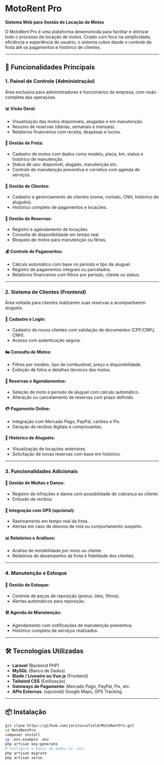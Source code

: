 # MotoRent Pro

**Sistema Web para Gestão de Locação de Motos**

O MotoRent Pro é uma plataforma desenvolvida para facilitar e otimizar todo o processo de locação de motos. Criado com foco na simplicidade, eficiência e experiência do usuário, o sistema cobre desde o controle da frota até os pagamentos e histórico de clientes.

---

## 🚀 Funcionalidades Principais

### 1. Painel de Controle (Administração)

Área exclusiva para administradores e funcionários da empresa, com visão completa das operações.

#### 📊 Visão Geral:
- Visualização das motos disponíveis, alugadas e em manutenção.
- Resumo de reservas (diárias, semanais e mensais).
- Relatórios financeiros com receita, despesas e lucros.

#### 🛵 Gestão de Frota:
- Cadastro de motos com dados como modelo, placa, km, status e histórico de manutenção.
- Status de uso: disponível, alugado, manutenção etc.
- Controle de manutenção preventiva e corretiva com agenda de serviços.

#### 👥 Gestão de Clientes:
- Cadastro e gerenciamento de clientes (nome, contato, CNH, histórico de aluguéis).
- Histórico completo de pagamentos e locações.

#### 📅 Gestão de Reservas:
- Registro e agendamento de locações.
- Consulta de disponibilidade em tempo real.
- Bloqueio de motos para manutenção ou férias.

#### 💰 Controle de Pagamentos:
- Cálculo automático com base no período e tipo de aluguel.
- Registro de pagamentos integrais ou parcelados.
- Relatórios financeiros com filtros por período, cliente ou status.

---

### 2. Sistema de Clientes (Frontend)

Área voltada para clientes realizarem suas reservas e acompanharem aluguéis.

#### 🔐 Cadastro e Login:
- Cadastro de novos clientes com validação de documentos (CPF/CNPJ, CNH).
- Acesso com autenticação segura.

#### 🏍️ Consulta de Motos:
- Filtros por modelo, tipo de combustível, preço e disponibilidade.
- Exibição de fotos e detalhes técnicos das motos.

#### 📆 Reservas e Agendamentos:
- Seleção de moto e período de aluguel com cálculo automático.
- Alteração ou cancelamento de reservas com prazo definido.

#### 💳 Pagamento Online:
- Integração com Mercado Pago, PayPal, cartões e Pix.
- Geração de recibos digitais e comprovantes.

#### 📖 Histórico de Aluguéis:
- Visualização de locações anteriores.
- Solicitação de novas reservas com base em histórico.

---

### 3. Funcionalidades Adicionais

#### 🚨 Gestão de Multas e Danos:
- Registro de infrações e danos com possibilidade de cobrança ao cliente.
- Emissão de recibos.

#### 📍 Integração com GPS (opcional):
- Rastreamento em tempo real da frota.
- Alertas em caso de desvios de rota ou comportamento suspeito.

#### 📊 Relatórios e Análises:
- Análise de rentabilidade por moto ou cliente.
- Relatórios de desempenho da frota e fidelidade dos clientes.

---

### 4. Manutenção e Estoque

#### 🧩 Gestão de Estoque:
- Controle de peças de reposição (pneus, óleo, filtros).
- Alertas automáticos para reposição.

#### 🛠️ Agenda de Manutenção:
- Agendamento com notificações de manutenção preventiva.
- Histórico completo de serviços realizados.

---

## 🛠️ Tecnologias Utilizadas

- **Laravel** (Backend PHP)
- **MySQL** (Banco de Dados)
- **Blade / Livewire ou Vue.js** (Frontend)
- **Tailwind CSS** (Estilização)
- **Gateways de Pagamento**: Mercado Pago, PayPal, Pix, etc.
- **APIs Externas**: (opcional) Google Maps, GPS Tracking

---

## 📦 Instalação

```bash
git clone https://github.com/jaritoscofield/MotoRentPro.git
cd MotoRentPro
composer install
cp .env.example .env
php artisan key:generate
# Configure o banco de dados no .env
php artisan migrate
php artisan serve
